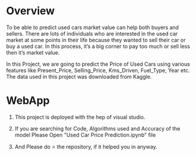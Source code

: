 # Overview
To be able to predict used cars market value can help both buyers and sellers. There are lots of individuals who are interested in the used car market at some points in their life because they wanted to sell their car or buy a used car. In this process, it’s a big corner to pay too much or sell less then it’s market value.

In this Project, we are going to predict the Price of Used Cars using various features like Present_Price, Selling_Price, Kms_Driven, Fuel_Type, Year etc. The data used in this project was downloaded from Kaggle.

# WebApp
1. This project is deployed with the hep of visual studio.

2. If you are searching for Code, Algorithms used and Accuracy of the model Please Open "Used Car Price Prediction.ipynb" file

3. And Please do ⭐ the repository, if it helped you in anyway.
